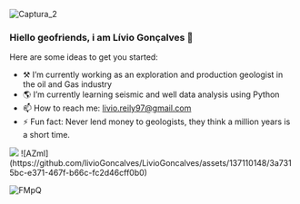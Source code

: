 ![Captura_2](https://github.com/livioGoncalves/LivioGoncalves/assets/137110148/c9bf8cbb-a402-4981-a7c4-11b448293c1b)


### Hiello geofriends, i am Lívio Gonçalves 👋


Here are some ideas to get you started:

- ⚒️ I’m currently working as an exploration and production geologist in the oil and Gas industry
- 🌎 I’m currently learning seismic and well data analysis using Python
- 📫 How to reach me: livio.reily97@gmail.com
- ⚡ Fun fact: Never lend money to geologists, they think a million years is a short time.

<div>
<a href="https://www.linkedin.com/in/livio-goncalves-/" target="_blank"><img src="https://img.shields.io/badge/LinkedIn-0077B5?style=for-the-badge&logo=linkedin&logoColor=white"_blank"></a>		
 ![AZml](https://github.com/livioGoncalves/LivioGoncalves/assets/137110148/3a7315bc-e371-467f-b66c-fc2d46cff0b0)
</div>

 

![FMpQ](https://github.com/livioGoncalves/LivioGoncalves/assets/137110148/effb96a6-c6d5-410e-87a9-fa800fae6752) 
